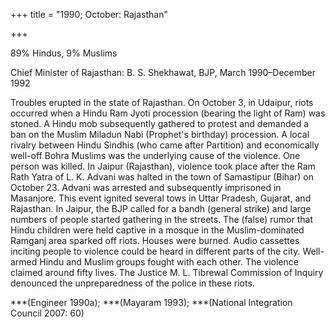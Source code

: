 +++
title = "1990; October: Rajasthan"

+++


89% Hindus, 9% Muslims

Chief Minister of Rajasthan: B. S. Shekhawat, BJP, March 1990–December 1992

Troubles erupted in the state of Rajasthan. On October 3, in Udaipur, riots occurred when a Hindu Ram Jyoti procession (bearing the light of Ram) was stoned. A Hindu mob subsequently gathered to protest and demanded a ban on the Muslim Miladun Nabi (Prophet's birthday) procession. A local rivalry between Hindu Sindhis (who came after Partition) and economically well-off Bohra Muslims was the underlying cause of the violence. One person was killed. In Jaipur (Rajasthan), violence took place after the Ram Rath Yatra of L. K. Advani was halted in the town of Samastipur (Bihar) on October 23. Advani was arrested and subsequently imprisoned in Masanjore. This event ignited several tows in Uttar Pradesh, Gujarat, and Rajasthan. In Jaipur, the BJP called for a bandh (general strike) and large numbers of people started gathering in the streets. The (false) rumor that Hindu children were held captive in a mosque in the Muslim-dominated Ramganj area sparked off riots. Houses were burned. Audio cassettes inciting people to violence could be heard in different parts of the city. Well-armed Hindu and Muslim groups fought with each other. The violence claimed around fifty lives. The Justice M. L. Tibrewal Commission of Inquiry denounced the unpreparedness of the police in these riots.

***(Engineer 1990a); ***(Mayaram 1993); ***(National Integration Council 2007: 60)
